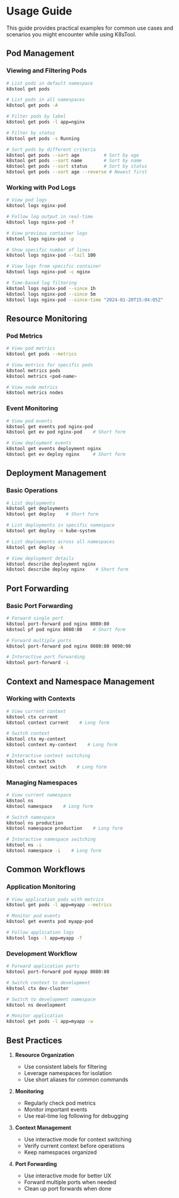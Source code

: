 # Usage Guide

This guide provides practical examples for common use cases and scenarios you might encounter while using K8sTool.

## Pod Management

### Viewing and Filtering Pods
```bash
# List pods in default namespace
k8stool get pods

# List pods in all namespaces
k8stool get pods -A

# Filter pods by label
k8stool get pods -l app=nginx

# Filter by status
k8stool get pods -s Running

# Sort pods by different criteria
k8stool get pods --sort age         # Sort by age
k8stool get pods --sort name        # Sort by name
k8stool get pods --sort status      # Sort by status
k8stool get pods --sort age --reverse # Newest first
```

### Working with Pod Logs
```bash
# View pod logs
k8stool logs nginx-pod

# Follow log output in real-time
k8stool logs nginx-pod -f

# View previous container logs
k8stool logs nginx-pod -p

# Show specific number of lines
k8stool logs nginx-pod --tail 100

# View logs from specific container
k8stool logs nginx-pod -c nginx

# Time-based log filtering
k8stool logs nginx-pod --since 1h
k8stool logs nginx-pod --since 5m
k8stool logs nginx-pod --since-time "2024-01-20T15:04:05Z"
```

## Resource Monitoring

### Pod Metrics
```bash
# View pod metrics
k8stool get pods --metrics

# View metrics for specific pods
k8stool metrics pods
k8stool metrics <pod-name>

# View node metrics
k8stool metrics nodes
```

### Event Monitoring
```bash
# View pod events
k8stool get events pod nginx-pod
k8stool get ev pod nginx-pod    # Short form

# View deployment events
k8stool get events deployment nginx
k8stool get ev deploy nginx     # Short form
```

## Deployment Management

### Basic Operations
```bash
# List deployments
k8stool get deployments
k8stool get deploy    # Short form

# List deployments in specific namespace
k8stool get deploy -n kube-system

# List deployments across all namespaces
k8stool get deploy -A

# View deployment details
k8stool describe deployment nginx
k8stool describe deploy nginx    # Short form
```

## Port Forwarding

### Basic Port Forwarding
```bash
# Forward single port
k8stool port-forward pod nginx 8080:80
k8stool pf pod nginx 8080:80    # Short form

# Forward multiple ports
k8stool port-forward pod nginx 8080:80 9090:90

# Interactive port forwarding
k8stool port-forward -i
```

## Context and Namespace Management

### Working with Contexts
```bash
# View current context
k8stool ctx current
k8stool context current    # Long form

# Switch context
k8stool ctx my-context
k8stool context my-context    # Long form

# Interactive context switching
k8stool ctx switch
k8stool context switch    # Long form
```

### Managing Namespaces
```bash
# View current namespace
k8stool ns
k8stool namespace    # Long form

# Switch namespace
k8stool ns production
k8stool namespace production    # Long form

# Interactive namespace switching
k8stool ns -i
k8stool namespace -i    # Long form
```

## Common Workflows

### Application Monitoring
```bash
# View application pods with metrics
k8stool get pods -l app=myapp --metrics

# Monitor pod events
k8stool get events pod myapp-pod

# Follow application logs
k8stool logs -l app=myapp -f
```

### Development Workflow
```bash
# Forward application ports
k8stool port-forward pod myapp 8080:80

# Switch context to development
k8stool ctx dev-cluster

# Switch to development namespace
k8stool ns development

# Monitor application
k8stool get pods -l app=myapp -w
```

## Best Practices

1. **Resource Organization**
   - Use consistent labels for filtering
   - Leverage namespaces for isolation
   - Use short aliases for common commands

2. **Monitoring**
   - Regularly check pod metrics
   - Monitor important events
   - Use real-time log following for debugging

3. **Context Management**
   - Use interactive mode for context switching
   - Verify current context before operations
   - Keep namespaces organized

4. **Port Forwarding**
   - Use interactive mode for better UX
   - Forward multiple ports when needed
   - Clean up port forwards when done
